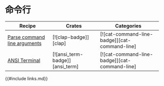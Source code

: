 # 命令行

| Recipe | Crates | Categories |
|--------|--------|------------|
| [Parse command line arguments][ex-clap-basic] | [![clap-badge]][clap] | [![cat-command-line-badge]][cat-command-line] |
| [ANSI Terminal][ex-ansi_term-basic] | [![ansi_term-badge]][ansi_term]| [![cat-command-line-badge]][cat-command-line] |

[ex-clap-basic]: cli/arguments.html#parse-command-line-arguments
[ex-ansi_term-basic]: cli/ansi_terminal.html#ansi-terminal

{{#include links.md}}